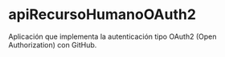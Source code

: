 # apiRecursoHumanoOAuth2
Aplicación que implementa la autenticación tipo OAuth2 (Open Authorization) con GitHub.
